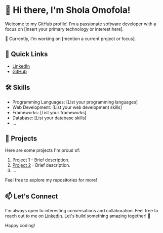 # 👋 Hi there, I'm Shola Omofola!

Welcome to my GitHub profile! I'm a passionate software developer with a focus on [insert your primary technology or interest here]. 

🔭 Currently, I'm working on [mention a current project or focus].

## 🚀 Quick Links

- [LinkedIn](https://www.linkedin.com/in/sholaomofola/)
- [GitHub](https://github.com/somofola/)

## 🛠️ Skills

- Programming Languages: [List your programming languages]
- Web Development: [List your web development skills]
- Frameworks: [List your frameworks]
- Database: [List your database skills]
- ...

## 🌱 Projects

Here are some projects I'm proud of:

1. [Project 1](https://github.com/somofola/project1) - Brief description.
2. [Project 2](https://github.com/somofola/project2) - Brief description.
3. ...

Feel free to explore my repositories for more!

## 📫 Let's Connect

I'm always open to interesting conversations and collaboration. Feel free to reach out to me on [LinkedIn](https://www.linkedin.com/in/sholaomofola/). Let's build something amazing together! 🚀

Happy coding!

<!--
**somofola/somofola** is a ✨ _special_ ✨ repository because its `README.md` (this file) appears on your GitHub profile.

Here are some ideas to get you started:

- 🔭 I’m currently working on ...
- 🌱 I’m currently learning ...
- 👯 I’m looking to collaborate on ...
- 🤔 I’m looking for help with ...
- 💬 Ask me about ...
- 📫 How to reach me: ...
- 😄 Pronouns: ...
- ⚡ Fun fact: ...
-->
